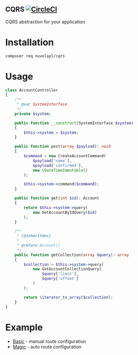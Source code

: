 CQRS [![CircleCI](https://circleci.com/gh/nuvolapl/cqrs/tree/master.svg?style=svg)](https://circleci.com/gh/nuvolapl/cqrs/tree/master)
---
CQRS abstraction for your application

# Installation 
```bash
composer req nuvolapl/cqrs
```

# Usage
```php
class AccountController
{
    /**
     * @var SystemInterface
     */
    private $system;

    public function __construct(SystemInterface $system)
    {
        $this->system = $system;
    }

    public function post(array $payload): void
    {
        $command = new CreateAccountCommand(
            $payload['name'],
            $payload['confirmed'],
            new \DateTimeImmutable()
        );

        $this->system->command($command);
    }

    public function get(int $id): Account
    {
        return $this->system->query(
            new GetAccountByIdQuery($id)
        );
    }

    /**
     * {@inheritdoc}
     *
     * @return Account[]
     */
    public function getCollection(array $query): array
    {
        $collection = $this->system->query(
            new GetAccountCollectionQuery(
                $query['limit'],
                $query['offset']
            )
        );

        return \iterator_to_array($collection);
    }
}
```

# Example

- [Basic](/example/public/basic.php) - manual route configuration
- [Magic](/example/public/magic.php) - auto route configuration
